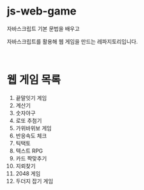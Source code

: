 # js-web-game

자바스크립트 기본 문법을 배우고

자바스크립트를 활용해 웹 게임을 만드는 레파지토리입니다.

<br>

# 웹 게임 목록

1. 끝말잇기 게임
2. 계산기
3. 숫자야구
4. 로또 추첨기
5. 가위바위보 게임
6. 반응속도 체크
7. 틱택토
8. 텍스트 RPG
9. 카드 짝맞추기
10. 지뢰찾기
11. 2048 게임
12. 두더지 잡기 게임
